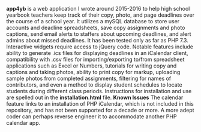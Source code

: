 **app4yb** is a web application I wrote around 2015-2016 to help high school yearbook teachers keep track of their copy, photo, and page deadlines over the course of a school year. It utilizes a mySQL database to store user accounts and deadline spreadsheets, save copy assignments and photo captions, send email alerts to staffers about upcoming deadlines, and alert admins about missed deadlines. It has been tested only as far as PHP 7.3. Interactive widgets require access to jQuery code. Notable features include ability to generate .ics files for displaying deadlines in an iCalendar client, compatibility with .csv files for importing/exporting to/from spreadsheet applications such as Excel or Numbers, tutorials for writing copy and captions and taking photos, ability to print copy for markup, uploading sample photos from completed assignments, filtering for names of contributors, and even a method to display student schedules to locate students during different class periods. Instructions for installation and use are spelled out in the **installation.html** file.
**Known Issues**
The calendar feature links to an installation of PHP iCalendar, which is not included in this repository, and has not been supported for a decade or more. A more adept coder can perhaps reverse engineer it to accommodate another PHP calendar app.
